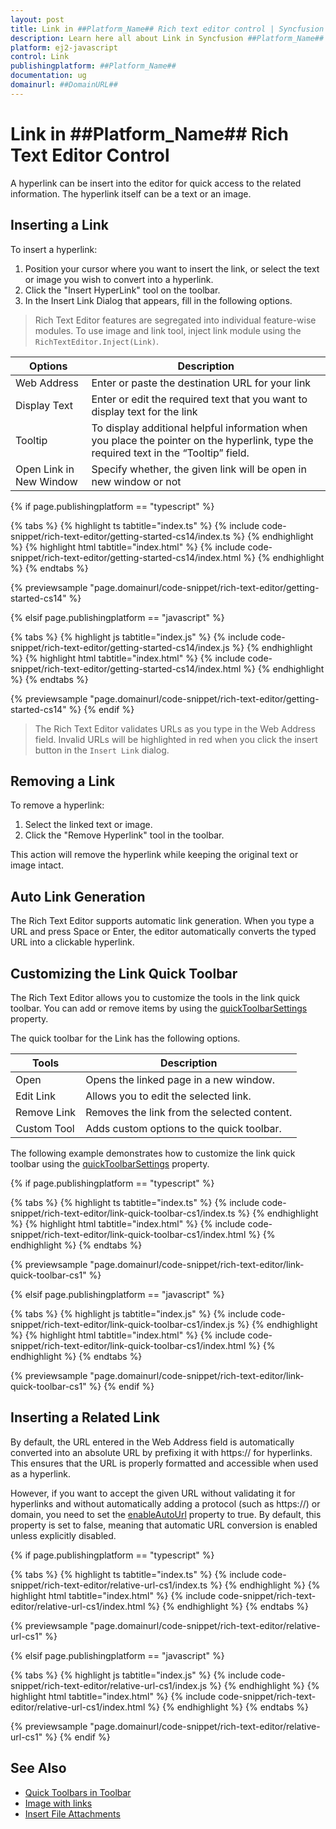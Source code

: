 ```yaml
---
layout: post
title: Link in ##Platform_Name## Rich text editor control | Syncfusion
description: Learn here all about Link in Syncfusion ##Platform_Name## Rich text editor control of Syncfusion Essential JS 2 and more.
platform: ej2-javascript
control: Link 
publishingplatform: ##Platform_Name##
documentation: ug
domainurl: ##DomainURL##
---
```


# Link in ##Platform_Name## Rich Text Editor Control

A hyperlink can be insert into the editor for quick access to the related information. The hyperlink itself can be a text or an image.

## Inserting a Link

To insert a hyperlink:

1. Position your cursor where you want to insert the link, or select the text or image you wish to convert into a hyperlink.
2. Click the "Insert HyperLink" tool on the toolbar.
3. In the Insert Link Dialog that appears, fill in the following options.

> Rich Text Editor features are segregated into individual feature-wise modules. To use image and link tool, inject link module using the `RichTextEditor.Inject(Link)`.

| Options | Description |
|----------------|--------------------------------------|
| Web Address | Enter or paste the destination URL for your link |
| Display Text | Enter or edit the required text that you want to display text for the link|
| Tooltip | To display additional helpful information when you place the pointer on the hyperlink, type the required text in the “Tooltip” field. |
| Open Link in New Window | Specify whether, the given link will be open in new window or not |

{% if page.publishingplatform == "typescript" %}

{% tabs %}
{% highlight ts tabtitle="index.ts" %}
{% include code-snippet/rich-text-editor/getting-started-cs14/index.ts %}
{% endhighlight %}
{% highlight html tabtitle="index.html" %}
{% include code-snippet/rich-text-editor/getting-started-cs14/index.html %}
{% endhighlight %}
{% endtabs %}
        
{% previewsample "page.domainurl/code-snippet/rich-text-editor/getting-started-cs14" %}

{% elsif page.publishingplatform == "javascript" %}

{% tabs %}
{% highlight js tabtitle="index.js" %}
{% include code-snippet/rich-text-editor/getting-started-cs14/index.js %}
{% endhighlight %}
{% highlight html tabtitle="index.html" %}
{% include code-snippet/rich-text-editor/getting-started-cs14/index.html %}
{% endhighlight %}
{% endtabs %}

{% previewsample "page.domainurl/code-snippet/rich-text-editor/getting-started-cs14" %}
{% endif %}

> The Rich Text Editor validates URLs as you type in the Web Address field. Invalid URLs will be highlighted in red when you click the insert button in the `Insert Link` dialog.

## Removing a Link

To remove a hyperlink:

1. Select the linked text or image.
2. Click the "Remove Hyperlink" tool in the toolbar.

This action will remove the hyperlink while keeping the original text or image intact.

## Auto Link Generation

The Rich Text Editor supports automatic link generation. When you type a URL and press Space or Enter, the editor automatically converts the typed URL into a clickable hyperlink.

## Customizing the Link Quick Toolbar

The Rich Text Editor allows you to customize the tools in the link quick toolbar. You can add or remove items by using the [quickToolbarSettings](https://helpej2.syncfusion.com/documentation/api/rich-text-editor/#quicktoolbarsettings) property.


The quick toolbar for the Link has the following options.

| Tools | Description |
|----------------|--------------------------------------|
| Open | Opens the linked page in a new window. |
| Edit Link | Allows you to edit the selected link. |
| Remove Link | Removes the link from the selected content. |
| Custom Tool | Adds custom options to the quick toolbar. |


The following example demonstrates how to customize the link quick toolbar using the [quickToolbarSettings](https://helpej2.syncfusion.com/documentation/api/rich-text-editor/#quicktoolbarsettings) property.

{% if page.publishingplatform == "typescript" %}

 {% tabs %}
{% highlight ts tabtitle="index.ts" %}
{% include code-snippet/rich-text-editor/link-quick-toolbar-cs1/index.ts %}
{% endhighlight %}
{% highlight html tabtitle="index.html" %}
{% include code-snippet/rich-text-editor/link-quick-toolbar-cs1/index.html %}
{% endhighlight %}
{% endtabs %}
        
{% previewsample "page.domainurl/code-snippet/rich-text-editor/link-quick-toolbar-cs1" %}

{% elsif page.publishingplatform == "javascript" %}

{% tabs %}
{% highlight js tabtitle="index.js" %}
{% include code-snippet/rich-text-editor/link-quick-toolbar-cs1/index.js %}
{% endhighlight %}
{% highlight html tabtitle="index.html" %}
{% include code-snippet/rich-text-editor/link-quick-toolbar-cs1/index.html %}
{% endhighlight %}
{% endtabs %}

{% previewsample "page.domainurl/code-snippet/rich-text-editor/link-quick-toolbar-cs1" %}
{% endif %}

## Inserting a Related Link

By default, the URL entered in the Web Address field is automatically converted into an absolute URL by prefixing it with https:// for hyperlinks. This ensures that the URL is properly formatted and accessible when used as a hyperlink.

However, if you want to accept the given URL without validating it for hyperlinks and without automatically adding a protocol (such as https://) or domain, you need to set the [enableAutoUrl](https://helpej2.syncfusion.com/documentation/api/rich-text-editor/#enableautourl) property to true. By default, this property is set to false, meaning that automatic URL conversion is enabled unless explicitly disabled.

{% if page.publishingplatform == "typescript" %}

{% tabs %}
{% highlight ts tabtitle="index.ts" %}
{% include code-snippet/rich-text-editor/relative-url-cs1/index.ts %}
{% endhighlight %}
{% highlight html tabtitle="index.html" %}
{% include code-snippet/rich-text-editor/relative-url-cs1/index.html %}
{% endhighlight %}
{% endtabs %}
        
{% previewsample "page.domainurl/code-snippet/rich-text-editor/relative-url-cs1" %}

{% elsif page.publishingplatform == "javascript" %}

{% tabs %}
{% highlight js tabtitle="index.js" %}
{% include code-snippet/rich-text-editor/relative-url-cs1/index.js %}
{% endhighlight %}
{% highlight html tabtitle="index.html" %}
{% include code-snippet/rich-text-editor/relative-url-cs1/index.html %}
{% endhighlight %}
{% endtabs %}

{% previewsample "page.domainurl/code-snippet/rich-text-editor/relative-url-cs1" %}
{% endif %}

## See Also

* [Quick Toolbars in Toolbar](https://ej2.syncfusion.com/documentation/rich-text-editor/toolbar#quick-inline-toolbar)
* [Image with links](https://ej2.syncfusion.com/documentation/rich-text-editor/images#hyperlinking-images)
* [Insert File Attachments](./how-to/file-attachments)